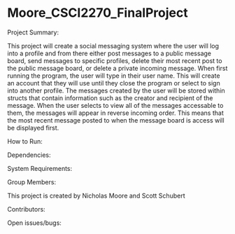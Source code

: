 # Moore_CSCI2270_FinalProject
Project Summary:

This project will create a social messaging system where the user will log into a profile and from there either post messages to a public message board, send messages to specific profiles, delete their most recent post to the public message board, or delete a private incoming message.  When first running the program, the user will type in their user name.  This will create an account that they will use until they close the program or select to sign into another profile.  The messages created by the user will be stored within structs that contain information such as the creator and recipient of the message.  When the user selects to view all of the messages accessable to them, the messages will appear in reverse incoming order.  This means that the most recent message posted to when the message board is access will be displayed first. 

How to Run:


Dependencies:


System Requirements:


Group Members:

This project is created by Nicholas Moore and Scott Schubert

Contributors:


Open issues/bugs:
